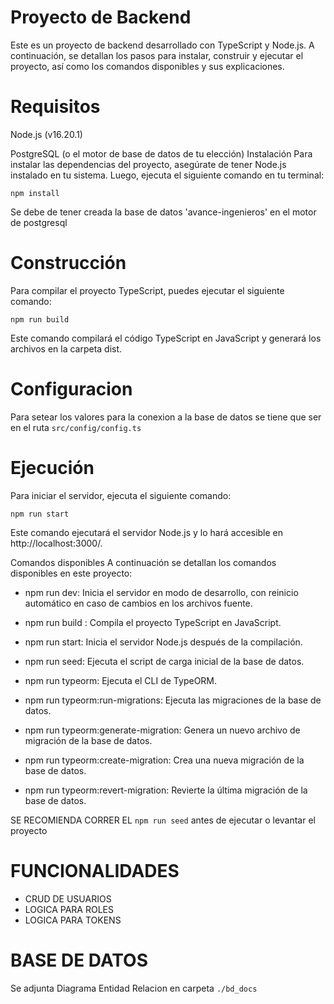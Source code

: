# Proyecto de Backend
Este es un proyecto de backend desarrollado con TypeScript y Node.js. A continuación, se detallan los pasos para instalar, construir y ejecutar el proyecto, así como los comandos disponibles y sus explicaciones.

# Requisitos
Node.js (v16.20.1)

PostgreSQL (o el motor de base de datos de tu elección)
Instalación
Para instalar las dependencias del proyecto, asegúrate de tener Node.js instalado en tu sistema. Luego, ejecuta el siguiente comando en tu terminal:

```
npm install
```
Se debe de tener creada la base de datos 'avance-ingenieros' en el motor de postgresql

# Construcción
Para compilar el proyecto TypeScript, puedes ejecutar el siguiente comando:

```
npm run build
```
Este comando compilará el código TypeScript en JavaScript y generará los archivos en la carpeta dist.

# Configuracion

Para setear los valores para la conexion a la base de datos se tiene que ser en el ruta 
``` src/config/config.ts ```

# Ejecución
Para iniciar el servidor, ejecuta el siguiente comando:

```
npm run start
```

Este comando ejecutará el servidor Node.js y lo hará accesible en http://localhost:3000/.

Comandos disponibles
A continuación se detallan los comandos disponibles en este proyecto:

- npm run dev: Inicia el servidor en modo de desarrollo, con reinicio automático en caso de cambios en los archivos fuente.

- npm run build : Compila el proyecto TypeScript en JavaScript.

- npm run start: Inicia el servidor Node.js después de la compilación.

- npm run seed: Ejecuta el script de carga inicial de la base de datos.

- npm run typeorm: Ejecuta el CLI de TypeORM.

- npm run typeorm:run-migrations: Ejecuta las migraciones de la base de datos.

- npm run typeorm:generate-migration: Genera un nuevo archivo de migración de la base de datos.

- npm run typeorm:create-migration: Crea una nueva migración de la base de datos.

- npm run typeorm:revert-migration: Revierte la última migración de la base de datos.


SE RECOMIENDA CORRER EL ``` npm run seed ``` antes de ejecutar o levantar el proyecto

# FUNCIONALIDADES
- CRUD DE USUARIOS
- LOGICA PARA ROLES 
- LOGICA PARA TOKENS

# BASE DE DATOS

Se adjunta Diagrama Entidad Relacion en carpeta
``` ./bd_docs ```